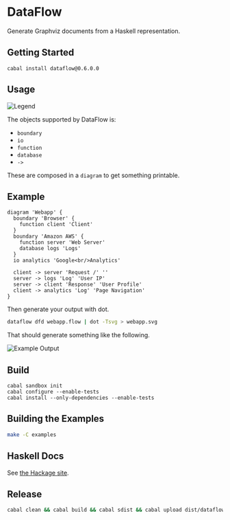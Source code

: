 # DataFlow

Generate Graphviz documents from a Haskell representation.

## Getting Started

```
cabal install dataflow@0.6.0.0
```

## Usage

![Legend](https://rawgit.com/owickstrom/dataflow/master/examples/legend.svg)

The objects supported by DataFlow is:

* `boundary`
* `io`
* `function`
* `database`
* `->`

These are composed in a `diagram` to get something printable.

## Example

```
diagram 'Webapp' {
  boundary 'Browser' {
    function client 'Client'
  }
  boundary 'Amazon AWS' {
    function server 'Web Server'
    database logs 'Logs'
  }
  io analytics 'Google<br/>Analytics'

  client -> server 'Request /' ''
  server -> logs 'Log' 'User IP'
  server -> client 'Response' 'User Profile'
  client -> analytics 'Log' 'Page Navigation'
}
```

Then generate your output with dot.

```bash
dataflow dfd webapp.flow | dot -Tsvg > webapp.svg
```

That should generate something like the following.

![Example Output](https://rawgit.com/owickstrom/dataflow/master/examples/webapp.svg)

## Build

```
cabal sandbox init
cabal configure --enable-tests
cabal install --only-dependencies --enable-tests
```

## Building the Examples

```bash
make -C examples
```
## Haskell Docs

See [the Hackage site](https://hackage.haskell.org/package/dataflow).

## Release

```bash
cabal clean && cabal build && cabal sdist && cabal upload dist/dataflow-*.tar.gz
```
